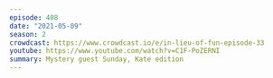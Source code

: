 ```yaml
---
episode: 408
date: "2021-05-09"
season: 2
crowdcast: https://www.crowdcast.io/e/in-lieu-of-fun-episode-33
youtube: https://www.youtube.com/watch?v=C1F-PoZERNI
summary: Mystery guest Sunday, Kate edition
---
```

